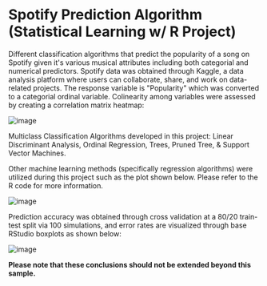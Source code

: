 # Spotify Prediction Algorithm (Statistical Learning w/ R Project)
Different classification algorithms that predict the popularity of a song on Spotify given it's various musical attributes including both categorial and numerical predictors. Spotify data was obtained through Kaggle, a data analysis platform where users can collaborate, share, and work on data-related projects. The response variable is "Popularity" which was converted to a categorial ordinal variable. Colinearity among variables were assessed by creating a correlation matrix heatmap:

![image](https://github.com/ankith-py/Spotify_Prediction_Algo/assets/87325426/803afcfa-0531-4ae6-b217-c03a7e946b47)

Multiclass Classification Algorithms developed in this project: Linear Discriminant Analysis, Ordinal Regression, Trees, Pruned Tree, & Support Vector Machines.

Other machine learning methods (specifically regression algorithms) were utilized during this project such as the plot shown below. Please refer to the R code for more information.

![image](https://github.com/ankith-py/Spotify_Prediction_Algo/assets/87325426/2f789b81-7488-4399-8c07-7d2a8dd54c55)

Prediction accuracy was obtained through cross validation at a 80/20 train-test split via 100 simulations, and error rates are visualized through base RStudio boxplots as shown below:

![image](https://github.com/ankith-py/Spotify_Prediction_Algo/assets/87325426/1b90ca2f-895a-405a-8b1a-c547b470db96)


**Please note that these conclusions should not be extended beyond this sample.**
